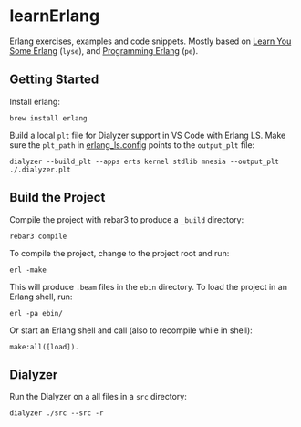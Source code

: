 # learnErlang

Erlang exercises, examples and code snippets. Mostly based on
[Learn You Some Erlang](https://learnyousomeerlang.com/) (`lyse`), and
[Programming Erlang](https://pragprog.com/titles/jaerlang2/programming-erlang-2nd-edition/) (`pe`).

## Getting Started

Install erlang:

    brew install erlang

Build a local `plt` file for Dialyzer support in VS Code with Erlang LS. Make
sure the `plt_path` in [erlang_ls.config](./erlang_ls.config) points to the
`output_plt` file:

    dialyzer --build_plt --apps erts kernel stdlib mnesia --output_plt ./.dialyzer.plt

## Build the Project

Compile the project with rebar3 to produce a `_build` directory:

    rebar3 compile
    
To compile the project, change to the project root and run:

    erl -make

This will produce `.beam` files in the `ebin` directory. To load the
project in an Erlang shell, run:

    erl -pa ebin/

Or start an Erlang shell and call (also to recompile while in shell):

    make:all([load]).

## Dialyzer

Run the Dialyzer on a all files in a `src` directory:

    dialyzer ./src --src -r
